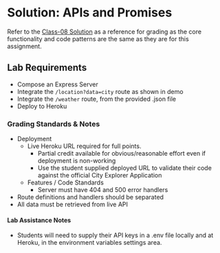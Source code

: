 # Solution: APIs and Promises

Refer to the [Class-08 Solution](../../class-08/solution) as a reference for grading as the core functionality and code patterns are the same as they are for this assignment.

## Lab Requirements

* Compose an Express Server
* Integrate the `/location?data=city` route as shown in demo
* Integrate the `/weather` route, from the provided .json file
* Deploy to Heroku

### Grading Standards & Notes

* Deployment
  * Live Heroku URL required for full points.
    * Partial credit available for obvious/reasonable effort even if deployment is non-working
    * Use the student supplied deployed URL to validate their code against the official City Explorer Application
  * Features / Code Standards
    * Server must have 404 and 500 error handlers
* Route definitions and handlers should be separated
* All data must be retrieved from live API

#### Lab Assistance Notes

* Students will need to supply their API keys in a .env file locally and at Heroku, in the environment variables settings area.
